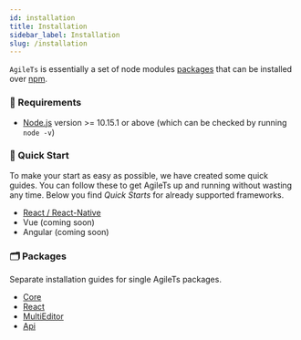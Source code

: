 ```yaml
---
id: installation
title: Installation
sidebar_label: Installation
slug: /installation
---
```


`AgileTs` is essentially a set of node modules [packages](https://github.com/agile-ts/agile/tree/master/packages) that can be installed over [npm](https://www.npmjs.com/).

### 🔑 Requirements

- [Node.js](https://nodejs.org/en/) version >= 10.15.1 or above (which can be checked by running `node -v`)

### 🚀 Quick Start

To make your start as easy as possible, we have created some quick guides. You can follow these to get AgileTs up and
running without wasting any time. Below you find _Quick Starts_ for already supported frameworks.

- [React / React-Native](../quick_start/React.md)
- Vue (coming soon)
- Angular (coming soon)

### 🗂 Packages

Separate installation guides for single AgileTs packages.

- [Core](../packages/core/Installation.md)
- [React](../packages/react/Installation.md)
- [MultiEditor](../packages/multieditor/Installation.md)
- [Api](../packages/api/Installation.md)

